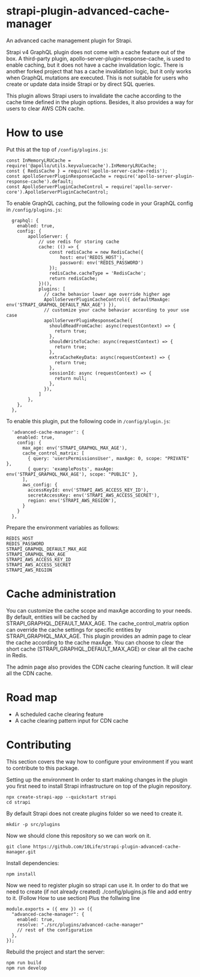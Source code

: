 # strapi-plugin-advanced-cache-manager
An advanced cache management plugin for Strapi.

Strapi v4 GraphQL plugin does not come with a cache feature out of the box. A third-party plugin, apollo-server-plugin-response-cache, is used to enable caching, but it does not have a cache invalidation logic. There is another forked project that has a cache invalidation logic, but it only works when GraphQL mutations are executed. This is not suitable for users who create or update data inside Strapi or by direct SQL queries.

This plugin allows Strapi users to invalidate the cache according to the cache time defined in the plugin options. Besides, it also provides a way for users to clear AWS CDN cache.

# How to use
Put this at the top of `/config/plugins.js`:
```
const InMemoryLRUCache = require('@apollo/utils.keyvaluecache').InMemoryLRUCache;
const { RedisCache } = require('apollo-server-cache-redis');
const apolloServerPluginResponseCache = require('apollo-server-plugin-response-cache').default;
const ApolloServerPluginCacheControl = require('apollo-server-core').ApolloServerPluginCacheControl;
```

To enable GraphQL caching, put the following code in your GraphQL config in `/config/plugins.js`:

```
  graphql: {
    enabled: true,
    config: {
        apolloServer: {
            // use redis for storing cache
            cache: (() => {
                const redisCache = new RedisCache({
                    host: env('REDIS_HOST'),
                    password: env('REDIS_PASSWORD')
                });
                redisCache.cacheType = 'RedisCache';
                return redisCache;
            })(),
            plugins: [
              // cache behavior lower age override higher age
              ApolloServerPluginCacheControl({ defaultMaxAge: env('STRAPI_GRAPHQL_DEFAULT_MAX_AGE') }),
              // customize your cache behavior according to your use case
              apolloServerPluginResponseCache({
                shouldReadFromCache: async(requestContext) => {
                  return true;
                },
                shouldWriteToCache: async(requestContext) => {
                  return true;
                },
                extraCacheKeyData: async(requestContext) => {
                  return true;
                },
                sessionId: async (requestContext) => {
                  return null;
                },
              }),                
            ]
        },
    },
  },

```

To enable this plugin, put the following code in `/config/plugin.js`:

```
  'advanced-cache-manager': {
    enabled: true,
    config: {
      max_age: env('STRAPI_GRAPHQL_MAX_AGE'),
      cache_control_matrix: [
        { query: 'usersPermissionsUser', maxAge: 0, scope: "PRIVATE" },
        { query: 'examplePosts', maxAge: env('STRAPI_GRAPHQL_MAX_AGE'), scope: "PUBLIC" },
      ],
      aws_config: {
        accessKeyId: env('STRAPI_AWS_ACCESS_KEY_ID'),
        secretAccessKey: env('STRAPI_AWS_ACCESS_SECRET'),
        region: env('STRAPI_AWS_REGION'),
      }
    }
  },
```

Prepare the environment variables as follows:
```
REDIS_HOST
REDIS_PASSWORD
STRAPI_GRAPHQL_DEFAULT_MAX_AGE
STRAPI_GRAPHQL_MAX_AGE
STRAPI_AWS_ACCESS_KEY_ID
STRAPI_AWS_ACCESS_SECRET
STRAPI_AWS_REGION
```

# Cache administration
You can customize the cache scope and maxAge according to your needs. By default, entities will be cached by STRAPI_GRAPHQL_DEFAULT_MAX_AGE. The cache_control_matrix option can override the cache settings for specific entities by STRAPI_GRAPHQL_MAX_AGE. This plugin provides an admin page to clear the cache according to the cache maxAge. You can choose to clear the short cache (STRAPI_GRAPHQL_DEFAULT_MAX_AGE) or clear all the cache in Redis.

The admin page also provides the CDN cache clearing function. It will clear all the CDN cache.

# Road map
- A scheduled cache clearing feature
- A cache clearing pattern input for CDN cache

# Contributing
This section covers the way how to configure your environment if you want to contribute to this package.

Setting up the environment
In order to start making changes in the plugin you first need to install Strapi infrastructure on top of the plugin repository.

```
npx create-strapi-app --quickstart strapi
cd strapi
```

By default Strapi does not create plugins folder so we need to create it.
```
mkdir -p src/plugins
```

Now we should clone this repository so we can work on it.
```
git clone https://github.com/10Life/strapi-plugin-advanced-cache-manager.git
```

Install dependencies:
```
npm install
```

Now we need to register plugin so strapi can use it. In order to do that we need to create (if not already created) ./config/plugins.js file and add entry to it. (Follow How to use section) Plus the follwing line
```
module.exports = ({ env }) => ({
  "advanced-cache-manager": {
    enabled: true,
    resolve: "./src/plugins/advanced-cache-manager"
    // rest of the configuration
  },
});
```

Rebuild the project and start the server:
```
npm run build
npm run develop
```

